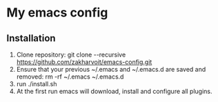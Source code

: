 My emacs config
===============

Installation
------------

1) Clone repository:
   git clone --recursive https://github.com/zakharvoit/emacs-config.git
1) Ensure that your previous ~/.emacs and ~/.emacs.d are saved and removed:
   rm -rf ~/.emacs ~/.emacs.d
2) run ./install.sh
3) At the first run emacs will download, install and configure all plugins.
 